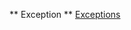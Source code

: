 
** Exception **
[Exceptions](https://drive.google.com/file/d/1--0IQzS3m85hnfhMEjUSHTcNR87QZWMa/view?usp=sharing)

